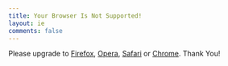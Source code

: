 ```yaml
---
title: Your Browser Is Not Supported!
layout: ie
comments: false
---
```

Please upgrade to [Firefox](http://getfirefox.com), [Opera](http://www.opera.com/download/), [Safari](http://www.apple.com/safari/) or [Chrome](https://www.google.com/chrome/browser/desktop/index.html). Thank You!


